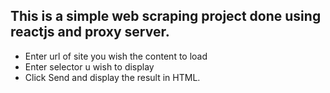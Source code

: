 ## This is a simple web scraping project done using reactjs  and proxy server.
* Enter url of site you  wish the content to load
* Enter selector u wish to display 
* Click Send and display the result in HTML.